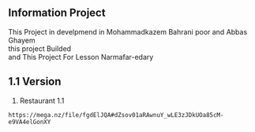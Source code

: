 ## Information Project
This Project in develpmend in Mohammadkazem Bahrani poor and Abbas Ghayem <br />
this project Builded<br />
and This Project For Lesson Narmafar-edary<br />


## 1.1 Version

1. Restaurant 1.1
```
https://mega.nz/file/fgdElJQA#dZsov01aRAwnuY_wLE3zJDkUOa85cM-e9VA4elGonXY
```
